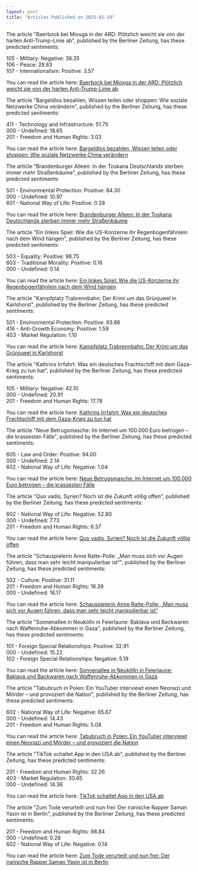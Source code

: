 ```yaml
---
layout: post
title: "Articles Published on 2025-01-19"
---
```

The article "Baerbock bei Miosga in der ARD: Plötzlich weicht sie von der harten Anti-Trump-Linie ab", published by the Berliner Zeitung, has these predicted sentiments:

105 - Military: Negative: 38.35  
106 - Peace: 28.83  
107 - Internationalism: Positive: 3.57

You can read the article here: [Baerbock bei Miosga in der ARD: Plötzlich weicht sie von der harten Anti-Trump-Linie ab](https://www.berliner-zeitung.de/politik-gesellschaft/ueberraschung-bei-annalena-baerbock-ploetzlich-weicht-sie-von-der-harten-anti-trump-linie-ab-li.2290108)

The article "Bargeldlos bezahlen, Wissen teilen oder shoppen: Wie soziale Netzwerke China verändern", published by the Berliner Zeitung, has these predicted sentiments:

411 - Technology and Infrastructure: 51.75  
000 - Undefined: 18.65  
201 - Freedom and Human Rights: 3.03

You can read the article here: [Bargeldlos bezahlen, Wissen teilen oder shoppen: Wie soziale Netzwerke China verändern](https://www.berliner-zeitung.de/politik-gesellschaft/geopolitik/bargeldlos-bezahlen-wissen-teilen-oder-shoppen-wie-soziale-netzwerke-china-veraendern-li.2288040)

The article "Brandenburger Alleen: In der Toskana Deutschlands sterben immer mehr Straßenbäume", published by the Berliner Zeitung, has these predicted sentiments:

501 - Environmental Protection: Positive: 84.30  
000 - Undefined: 10.97  
601 - National Way of Life: Positive: 0.28

You can read the article here: [Brandenburger Alleen: In der Toskana Deutschlands sterben immer mehr Straßenbäume](https://www.berliner-zeitung.de/mensch-metropole/brandenburger-alleen-immer-mehr-strassenbaeume-sterben-aus-li.2288534)

The article "Ein linkes Spiel: Wie die US-Konzerne ihr Regenbogenfähnlein nach dem Wind hängen", published by the Berliner Zeitung, has these predicted sentiments:

503 - Equality: Positive: 98.75  
603 - Traditional Morality: Positive: 0.16  
000 - Undefined: 0.14

You can read the article here: [Ein linkes Spiel: Wie die US-Konzerne ihr Regenbogenfähnlein nach dem Wind hängen](https://www.berliner-zeitung.de/politik-gesellschaft/us-konzerne-verabschieden-sich-von-diversity-li.2289304)

The article "Kampfplatz Trabrennbahn: Der Krimi um das Grünjuwel in Karlshorst", published by the Berliner Zeitung, has these predicted sentiments:

501 - Environmental Protection: Positive: 93.86  
416 - Anti-Growth Economy: Positive: 1.59  
403 - Market Regulation: 1.10

You can read the article here: [Kampfplatz Trabrennbahn: Der Krimi um das Grünjuwel in Karlshorst](https://www.berliner-zeitung.de/mensch-metropole/kampfplatz-trabrennbahn-der-krimi-um-das-gruenjuwel-in-karlshorst-li.2288705)

The article "Kathrins Irrfahrt: Was ein deutsches Frachtschiff mit dem Gaza-Krieg zu tun hat", published by the Berliner Zeitung, has these predicted sentiments:

105 - Military: Negative: 42.10  
000 - Undefined: 20.91  
201 - Freedom and Human Rights: 17.78

You can read the article here: [Kathrins Irrfahrt: Was ein deutsches Frachtschiff mit dem Gaza-Krieg zu tun hat](https://www.berliner-zeitung.de/open-source/was-ein-deutsches-frachtschiff-mit-dem-gaza-krieg-zu-tun-hat-li.2289100)

The article "Neue Betrugsmasche: Im Internet um 100.000 Euro betrogen – die krassesten Fälle", published by the Berliner Zeitung, has these predicted sentiments:

605 - Law and Order: Positive: 94.00  
000 - Undefined: 2.14  
602 - National Way of Life: Negative: 1.04

You can read the article here: [Neue Betrugsmasche: Im Internet um 100.000 Euro betrogen – die krassesten Fälle](https://www.berliner-zeitung.de/mensch-metropole/neue-betrugsmasche-im-internet-um-100000-euro-betrogen-li.2290069)

The article "Quo vadis, Syrien? Noch ist die Zukunft völlig offen", published by the Berliner Zeitung, has these predicted sentiments:

602 - National Way of Life: Negative: 52.80  
000 - Undefined: 7.73  
201 - Freedom and Human Rights: 6.37

You can read the article here: [Quo vadis, Syrien? Noch ist die Zukunft völlig offen](https://www.berliner-zeitung.de/politik-gesellschaft/geopolitik/quo-vadis-syrien-noch-ist-die-zukunft-voellig-offen-li.2288967)

The article "Schauspielerin Anne Ratte-Polle: „Man muss sich vor Augen führen, dass man sehr leicht manipulierbar ist“", published by the Berliner Zeitung, has these predicted sentiments:

502 - Culture: Positive: 31.11  
201 - Freedom and Human Rights: 16.39  
000 - Undefined: 16.17

You can read the article here: [Schauspielerin Anne Ratte-Polle: „Man muss sich vor Augen führen, dass man sehr leicht manipulierbar ist“](https://www.berliner-zeitung.de/kultur-vergnuegen/schauspielerin-anne-ratte-polle-im-interview-li.2289372)

The article "Sonnenallee in Neukölln in Feierlaune: Baklava und Backwaren nach Waffenruhe-Abkommen in Gaza", published by the Berliner Zeitung, has these predicted sentiments:

101 - Foreign Special Relationships: Positive: 32.91  
000 - Undefined: 15.22  
102 - Foreign Special Relationships: Negative: 5.19

You can read the article here: [Sonnenallee in Neukölln in Feierlaune: Baklava und Backwaren nach Waffenruhe-Abkommen in Gaza](https://www.berliner-zeitung.de/mensch-metropole/deal-zwischen-israel-und-hamas-sonnenallee-in-neukoelln-verschenkt-erneut-baklava-li.2290090)

The article "Tabubruch in Polen: Ein YouTuber interviewt einen Neonazi und Mörder – und provoziert die Nation", published by the Berliner Zeitung, has these predicted sentiments:

602 - National Way of Life: Negative: 65.67  
000 - Undefined: 14.43  
201 - Freedom and Human Rights: 5.08

You can read the article here: [Tabubruch in Polen: Ein YouTuber interviewt einen Neonazi und Mörder – und provoziert die Nation](https://www.berliner-zeitung.de/politik-gesellschaft/geopolitik/tabubruch-in-polen-ein-youtuber-interviewt-einen-neonazi-und-moerder-und-provoziert-die-nation-li.2289977)

The article "TikTok schaltet App in den USA ab", published by the Berliner Zeitung, has these predicted sentiments:

201 - Freedom and Human Rights: 32.26  
403 - Market Regulation: 30.65  
000 - Undefined: 14.36

You can read the article here: [TikTok schaltet App in den USA ab](https://www.berliner-zeitung.de/panorama/video-app-tiktok-schaltet-sich-in-den-usa-ab-li.2290012)

The article "Zum Tode verurteilt und nun frei: Der iranische Rapper Saman Yasin ist in Berlin", published by the Berliner Zeitung, has these predicted sentiments:

201 - Freedom and Human Rights: 98.84  
000 - Undefined: 0.28  
602 - National Way of Life: Negative: 0.14

You can read the article here: [Zum Tode verurteilt und nun frei: Der iranische Rapper Saman Yasin ist in Berlin](https://www.berliner-zeitung.de/kultur-vergnuegen/zum-tode-verurteilt-und-nun-frei-der-iranische-rapper-saman-yasin-ist-in-berlin-li.2290050)